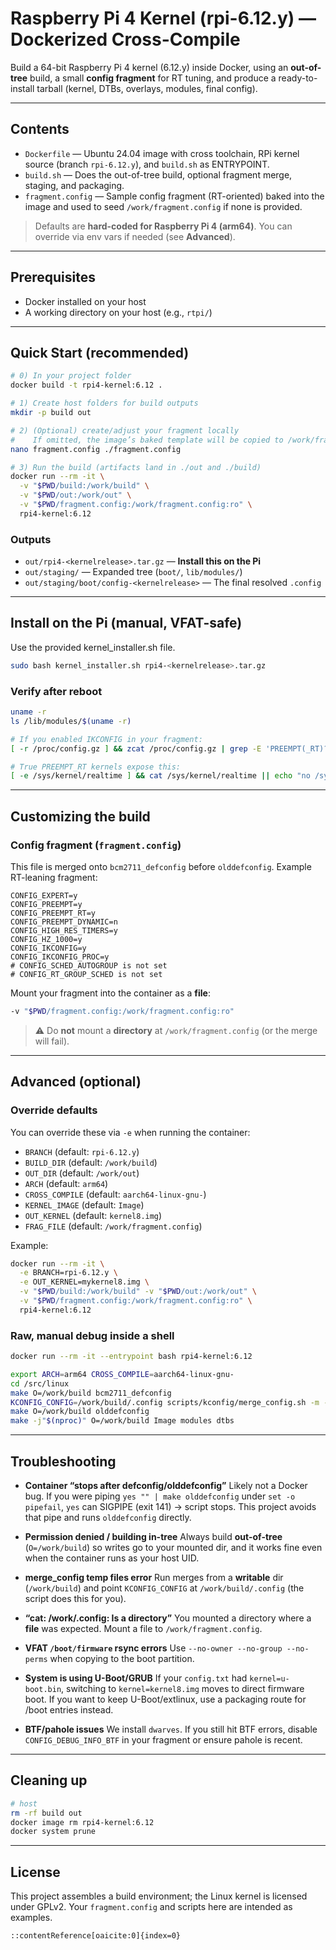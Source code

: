 
# Raspberry Pi 4 Kernel (rpi-6.12.y) — Dockerized Cross-Compile

Build a 64-bit Raspberry Pi 4 kernel (6.12.y) inside Docker, using an **out-of-tree** build, a small **config fragment** for RT tuning, and produce a ready-to-install tarball (kernel, DTBs, overlays, modules, final config).

---

## Contents

- `Dockerfile` — Ubuntu 24.04 image with cross toolchain, RPi kernel source (branch `rpi-6.12.y`), and `build.sh` as ENTRYPOINT.
- `build.sh` — Does the out-of-tree build, optional fragment merge, staging, and packaging.
- `fragment.config` — Sample config fragment (RT-oriented) baked into the image and used to seed `/work/fragment.config` if none is provided.

> Defaults are **hard-coded for Raspberry Pi 4 (arm64)**. You can override via env vars if needed (see **Advanced**).

---

## Prerequisites

- Docker installed on your host
- A working directory on your host (e.g., `rtpi/`)

---

## Quick Start (recommended)

```bash
# 0) In your project folder
docker build -t rpi4-kernel:6.12 .

# 1) Create host folders for build outputs
mkdir -p build out

# 2) (Optional) create/adjust your fragment locally
#    If omitted, the image’s baked template will be copied to /work/fragment.config.
nano fragment.config ./fragment.config  

# 3) Run the build (artifacts land in ./out and ./build)
docker run --rm -it \
  -v "$PWD/build:/work/build" \
  -v "$PWD/out:/work/out" \
  -v "$PWD/fragment.config:/work/fragment.config:ro" \
  rpi4-kernel:6.12
````

### Outputs

* `out/rpi4-<kernelrelease>.tar.gz` — **Install this on the Pi**
* `out/staging/` — Expanded tree (`boot/`, `lib/modules/`)
* `out/staging/boot/config-<kernelrelease>` — The final resolved `.config`

---

## Install on the Pi (manual, VFAT-safe)

Use the provided kernel_installer.sh file.

```bash
sudo bash kernel_installer.sh rpi4-<kernelrelease>.tar.gz
```

### Verify after reboot

```bash
uname -r
ls /lib/modules/$(uname -r)

# If you enabled IKCONFIG in your fragment:
[ -r /proc/config.gz ] && zcat /proc/config.gz | grep -E 'PREEMPT(_RT)?=|CONFIG_HZ_1000=' || echo "no /proc/config.gz"

# True PREEMPT_RT kernels expose this:
[ -e /sys/kernel/realtime ] && cat /sys/kernel/realtime || echo "no /sys/kernel/realtime"
```

---

## Customizing the build

### Config fragment (`fragment.config`)

This file is merged onto `bcm2711_defconfig` before `olddefconfig`. Example RT-leaning fragment:

```text
CONFIG_EXPERT=y
CONFIG_PREEMPT=y
CONFIG_PREEMPT_RT=y
CONFIG_PREEMPT_DYNAMIC=n
CONFIG_HIGH_RES_TIMERS=y
CONFIG_HZ_1000=y
CONFIG_IKCONFIG=y
CONFIG_IKCONFIG_PROC=y
# CONFIG_SCHED_AUTOGROUP is not set
# CONFIG_RT_GROUP_SCHED is not set
```

Mount your fragment into the container as a **file**:

```bash
-v "$PWD/fragment.config:/work/fragment.config:ro"
```

> ⚠️ Do **not** mount a **directory** at `/work/fragment.config` (or the merge will fail).

---

## Advanced (optional)

### Override defaults

You can override these via `-e` when running the container:

* `BRANCH` (default: `rpi-6.12.y`)
* `BUILD_DIR` (default: `/work/build`)
* `OUT_DIR` (default: `/work/out`)
* `ARCH` (default: `arm64`)
* `CROSS_COMPILE` (default: `aarch64-linux-gnu-`)
* `KERNEL_IMAGE` (default: `Image`)
* `OUT_KERNEL` (default: `kernel8.img`)
* `FRAG_FILE` (default: `/work/fragment.config`)

Example:

```bash
docker run --rm -it \
  -e BRANCH=rpi-6.12.y \
  -e OUT_KERNEL=mykernel8.img \
  -v "$PWD/build:/work/build" -v "$PWD/out:/work/out" \
  -v "$PWD/fragment.config:/work/fragment.config:ro" \
  rpi4-kernel:6.12
```

### Raw, manual debug inside a shell

```bash
docker run --rm -it --entrypoint bash rpi4-kernel:6.12

export ARCH=arm64 CROSS_COMPILE=aarch64-linux-gnu-
cd /src/linux
make O=/work/build bcm2711_defconfig
KCONFIG_CONFIG=/work/build/.config scripts/kconfig/merge_config.sh -m -O /work/build /work/build/.config /work/fragment.config
make O=/work/build olddefconfig
make -j"$(nproc)" O=/work/build Image modules dtbs
```

---

## Troubleshooting

* **Container “stops after defconfig/olddefconfig”**
  Likely not a Docker bug. If you were piping `yes "" | make olddefconfig` under `set -o pipefail`, `yes` can SIGPIPE (exit 141) → script stops. This project avoids that pipe and runs `olddefconfig` directly.

* **Permission denied / building in-tree**
  Always build **out-of-tree** (`O=/work/build`) so writes go to your mounted dir, and it works fine even when the container runs as your host UID.

* **merge\_config temp files error**
  Run merges from a **writable** dir (`/work/build`) and point `KCONFIG_CONFIG` at `/work/build/.config` (the script does this for you).

* **“cat: /work/.config: Is a directory”**
  You mounted a directory where a **file** was expected. Mount a file to `/work/fragment.config`.

* **VFAT `/boot/firmware` rsync errors**
  Use `--no-owner --no-group --no-perms` when copying to the boot partition.

* **System is using U-Boot/GRUB**
  If your `config.txt` had `kernel=u-boot.bin`, switching to `kernel=kernel8.img` moves to direct firmware boot. If you want to keep U-Boot/extlinux, use a packaging route for /boot entries instead.

* **BTF/pahole issues**
  We install `dwarves`. If you still hit BTF errors, disable `CONFIG_DEBUG_INFO_BTF` in your fragment or ensure pahole is recent.

---

## Cleaning up

```bash
# host
rm -rf build out
docker image rm rpi4-kernel:6.12
docker system prune
```

---

## License

This project assembles a build environment; the Linux kernel is licensed under GPLv2. Your `fragment.config` and scripts here are intended as examples.

```
::contentReference[oaicite:0]{index=0}